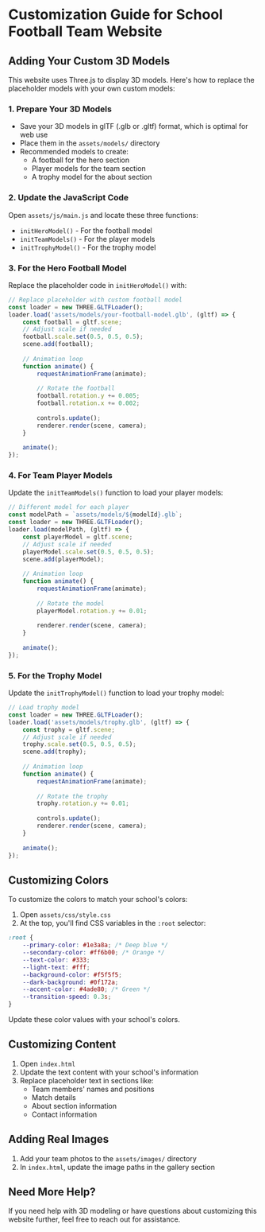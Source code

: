 # Customization Guide for School Football Team Website

## Adding Your Custom 3D Models

This website uses Three.js to display 3D models. Here's how to replace the placeholder models with your own custom models:

### 1. Prepare Your 3D Models

- Save your 3D models in glTF (.glb or .gltf) format, which is optimal for web use
- Place them in the `assets/models/` directory
- Recommended models to create:
  - A football for the hero section
  - Player models for the team section
  - A trophy model for the about section

### 2. Update the JavaScript Code

Open `assets/js/main.js` and locate these three functions:

- `initHeroModel()` - For the football model
- `initTeamModels()` - For the player models
- `initTrophyModel()` - For the trophy model

### 3. For the Hero Football Model

Replace the placeholder code in `initHeroModel()` with:

```javascript
// Replace placeholder with custom football model
const loader = new THREE.GLTFLoader();
loader.load('assets/models/your-football-model.glb', (gltf) => {
    const football = gltf.scene;
    // Adjust scale if needed
    football.scale.set(0.5, 0.5, 0.5);
    scene.add(football);
    
    // Animation loop
    function animate() {
        requestAnimationFrame(animate);
        
        // Rotate the football
        football.rotation.y += 0.005;
        football.rotation.x += 0.002;
        
        controls.update();
        renderer.render(scene, camera);
    }
    
    animate();
});
```

### 4. For Team Player Models

Update the `initTeamModels()` function to load your player models:

```javascript
// Different model for each player
const modelPath = `assets/models/${modelId}.glb`;
const loader = new THREE.GLTFLoader();
loader.load(modelPath, (gltf) => {
    const playerModel = gltf.scene;
    // Adjust scale if needed
    playerModel.scale.set(0.5, 0.5, 0.5);
    scene.add(playerModel);
    
    // Animation loop
    function animate() {
        requestAnimationFrame(animate);
        
        // Rotate the model
        playerModel.rotation.y += 0.01;
        
        renderer.render(scene, camera);
    }
    
    animate();
});
```

### 5. For the Trophy Model

Update the `initTrophyModel()` function to load your trophy model:

```javascript
// Load trophy model
const loader = new THREE.GLTFLoader();
loader.load('assets/models/trophy.glb', (gltf) => {
    const trophy = gltf.scene;
    // Adjust scale if needed
    trophy.scale.set(0.5, 0.5, 0.5);
    scene.add(trophy);
    
    // Animation loop
    function animate() {
        requestAnimationFrame(animate);
        
        // Rotate the trophy
        trophy.rotation.y += 0.01;
        
        controls.update();
        renderer.render(scene, camera);
    }
    
    animate();
});
```

## Customizing Colors

To customize the colors to match your school's colors:

1. Open `assets/css/style.css`
2. At the top, you'll find CSS variables in the `:root` selector:

```css
:root {
    --primary-color: #1e3a8a; /* Deep blue */
    --secondary-color: #ff6b00; /* Orange */
    --text-color: #333;
    --light-text: #fff;
    --background-color: #f5f5f5;
    --dark-background: #0f172a;
    --accent-color: #4ade80; /* Green */
    --transition-speed: 0.3s;
}
```

Update these color values with your school's colors.

## Customizing Content

1. Open `index.html`
2. Update the text content with your school's information
3. Replace placeholder text in sections like:
   - Team members' names and positions
   - Match details
   - About section information
   - Contact information

## Adding Real Images

1. Add your team photos to the `assets/images/` directory
2. In `index.html`, update the image paths in the gallery section

## Need More Help?

If you need help with 3D modeling or have questions about customizing this website further, feel free to reach out for assistance.

